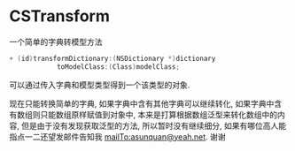 # CSTransform
一个简单的字典转模型方法

```objective-c
+ (id)transformDictionary:(NSDictionary *)dictionary 
  			toModelClass:(Class)modelClass;
```

可以通过传入字典和模型类型得到一个该类型的对象.

现在只能转换简单的字典, 如果字典中含有其他字典可以继续转化, 如果字典中含有数组则只能数组原样赋值到对象中, 本来是打算根据数组泛型来转化数组中的内容, 但是由于没有发现获取泛型的方法, 所以暂时没有继续细分, 如果有哪位高人能指点一二还望发邮件告知我 [mailTo:asunquan@yeah.net](asunquan@yeah.net). 谢谢